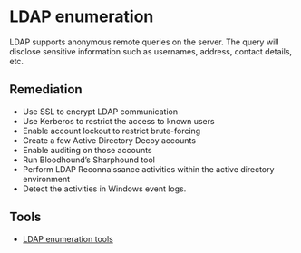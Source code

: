 # LDAP enumeration

LDAP supports anonymous remote queries on the server. The query will disclose sensitive information such as usernames, address, contact details, etc.

## Remediation

* Use SSL to encrypt LDAP communication
* Use Kerberos to restrict the access to known users
* Enable account lockout to restrict brute-forcing
* Create a few Active Directory Decoy accounts
* Enable auditing on those accounts
* Run Bloodhound’s Sharphound tool
* Perform LDAP Reconnaissance activities within the active directory environment
* Detect the activities in Windows event logs.

## Tools

* [LDAP enumeration tools](red-testlab:docs/enum/ldap)
